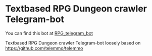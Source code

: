 # Textbased RPG Dungeon crawler Telegram-bot
You can find this bot at [RPG_telegram_bot](https://t.me/RPG_telegram_bot)

Textbased RPG Dungeon crawler Telegram-bot loosely based on https://github.com/telemmo/telemmo
